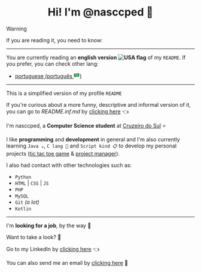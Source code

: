 <h1 align="center">Hi! I'm @nasccped 👋</h1>

<!-- warning content -->
> [!WARNING]
>
> If you are reading it, you need to know:
>
> ---
>
> You are currently reading an **english version <img
> src="./assets/flag-usa.png"
> style="height: 1rem"
> alt="USA flag">** of my `README`.
> If you prefer, you can check other lang:
> - [portuguese (português <img src="./assets/flag-brazil.png" style="height: 1rem" alt="Brazil flag">)][frm-readme-ptbr-link]
>
> ---
>
> This is a simplified version of my profile `README`
>
> If you're curious about a more funny, descriptive and informal
> version of it, you can go to _README.inf.md_ by
> [clicking here][inf-readme-link] 👈


<!-- about me section -->
I'm nasccped, a **Computer Science student** at
[Cruzeiro do Sul][cruzeiro-do-sul-link] ⭐

I like **programming** and **development** in general and I'm also
currently learning `Java ☕`, `C lang 📠` and `Script kind 📋` to
develop my personal projects ([tic tac toe game][tic-tac-low-repo] &
[project manager][kojamp-man-repo]).

I also had contact with other technologies such as:
- `Python`
- `HTML` | `CSS` | `JS`
- `PHP`
- `MySQL`
- `Git` _(a lot)_
- `Kotlin`


---

<!-- job section -->
I'm **looking for a job**, by the way 💼

Want to take a look? 👀

Go to my LinkedIn by [clicking here][linkedin-link] 👈

You can also send me an email by [clicking here][sendme-an-email] 📩

<!-- links -->
[frm-readme-ptbr-link]: ./README.frm.pt-br.md
[inf-readme-link]: ./README.inf.en.md
[cruzeiro-do-sul-link]: https://www.cruzeirodosul.edu.br/
[tic-tac-low-repo]: https://github.com/nasccped/tic-tac-low
[kojamp-man-repo]: https://github.com/nasccped/kojamp-man
[linkedin-link]: https://www.linkedin.com/in/nasccped/
[sendme-an-email]: mailto:pdbt.contact@gmail.com?subject=Put%20the%20Message%20title%20here%20%E2%9C%8D%EF%B8%8F&body=Don't%20forget%20to%20add...%20well...%20the%20message%20%F0%9F%98%85